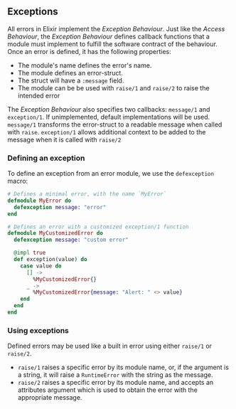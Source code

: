 ## Exceptions

All errors in Elixir implement the _Exception Behaviour_. Just like the _Access Behaviour_, the _Exception Behaviour_ defines callback functions that a module must implement to fulfill the software contract of the behaviour. Once an error is defined, it has the following properties:

- The module's name defines the error's name.
- The module defines an error-struct.
- The struct will have a `:message` field.
- The module can be be used with `raise/1` and `raise/2` to raise the intended error

The _Exception Behaviour_ also specifies two callbacks: `message/1` and `exception/1`. If unimplemented, default implementations will be used. `message/1` transforms the error-struct to a readable message when called with `raise`. `exception/1` allows additional context to be added to the message when it is called with `raise/2`

### Defining an exception

To define an exception from an error module, we use the `defexception` macro:

```elixir
# Defines a minimal error, with the name `MyError`
defmodule MyError do
  defexception message: "error"
end

# Defines an error with a customized exception/1 function
defmodule MyCustomizedError do
  defexception message: "custom error"

  @impl true
  def exception(value) do
    case value do
      [] ->
        %MyCustomizedError{}
      _ ->
        %MyCustomizedError{message: "Alert: " <> value}
    end
  end
end
```

### Using exceptions

Defined errors may be used like a built in error using either `raise/1` or `raise/2`.

- `raise/1` raises a specific error by its module name, or, if the argument is a string, it will raise a `RuntimeError` with the string as the message.
- `raise/2` raises a specific error by its module name, and accepts an attributes argument which is used to obtain the error with the appropriate message.
